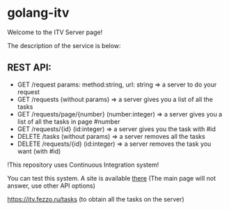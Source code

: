 # golang-itv
Welcome to the ITV Server page!

The description of the service is below:

## REST API:

* GET /request             params: method:string, url: string   => a server to do your request
* GET /requests               (without params)   => a server gives you a list of all the tasks
*	GET /requests/page/{number} (number:integer)   => a server gives you a list of all the tasks in page #number
*	GET /requests/{id}          (id:integer)       => a server gives you the task with #id
* DELETE /tasks               (without params)   => a server removes all the tasks
*	DELETE /requests/{id}       (id:integer)       => a server removes the task you want (with #id)

!This repository uses Continuous Integration system!

You can test this system. A site is available [there](https://itv.fezzo.ru) (The main page will not answer, use other API options)

https://itv.fezzo.ru/tasks (to obtain all the tasks on the server)

